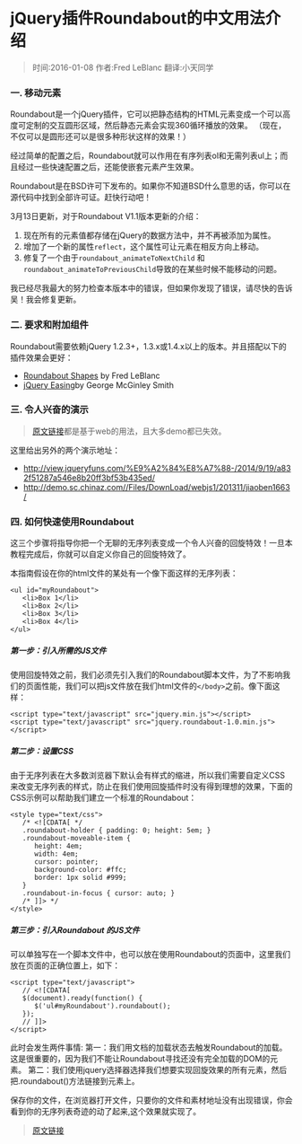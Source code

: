 # jQuery插件Roundabout的中文用法介绍

> 时间:2016-01-08     作者:Fred LeBlanc       翻译:小天同学

### 一. 移动元素
Roundabout是一个jQuery插件，它可以把静态结构的HTML元素变成一个可以高度可定制的交互圆形区域，然后静态元素会实现360循环播放的效果。 （现在，不仅可以是圆形还可以是很多种形状这样的效果！）

经过简单的配置之后，Roundabout就可以作用在有序列表ol和无需列表ul上；而且经过一些快速配置之后，还能使嵌套元素产生效果。

Roundabout是在BSD许可下发布的。如果你不知道BSD什么意思的话，你可以在源代码中找到全部许可证。赶快行动吧！

3月13日更新，对于Roundabout V1.1版本更新的介绍：

1. 现在所有的元素值都存储在jQuery的数据方法中，并不再被添加为属性。
2. 增加了一个新的属性```reflect```，这个属性可让元素在相反方向上移动。
3. 修复了一个由于`roundabout_animateToNextChild` 和`roundabout_animateToPreviousChild`导致的在某些时候不能移动的问题。

我已经尽我最大的努力检查本版本中的错误，但如果你发现了错误，请尽快的告诉吴！我会修复更新。


### 二. 要求和附加组件
Roundabout需要依赖jQuery 1.2.3+，1.3.x或1.4.x以上的版本。并且搭配以下的插件效果会更好：
* [Roundabout Shapes](http://fredhq.com/) by Fred LeBlanc
* [jQuery Easing](http://gsgd.co.uk/sandbox/jquery/easing/)by George McGinley Smith


### 三. 令人兴奋的演示
> [原文链接](http://demo.niutuku.com/js/20/3/)都是基于web的用法，且大多demo都已失效。

这里给出另外的两个演示地址：
* <http://view.jqueryfuns.com/%E9%A2%84%E8%A7%88-/2014/9/19/a832f51287a546e8b20ff3bf53b435ed/>
* <http://demo.sc.chinaz.com//Files/DownLoad/webjs1/201311/jiaoben1663/>


### 四. 如何快速使用Roundabout
这三个步骤将指导你把一个无聊的无序列表变成一个令人兴奋的回旋特效！一旦本教程完成后，你就可以自定义你自己的回旋特效了。

本指南假设在你的html文件的某处有一个像下面这样的无序列表：
```[HTML]
<ul id="myRoundabout">
   <li>Box 1</li>
   <li>Box 2</li>
   <li>Box 3</li>
   <li>Box 4</li>
</ul>
```

##### 第一步：引入所需的JS文件
使用回旋特效之前，我们必须先引入我们的Roundabout脚本文件，为了不影响我们的页面性能，我们可以把js文件放在我们html文件的`</body>`之前。像下面这样：
```[HTML]
<script type="text/javascript" src="jquery.min.js"></script>
<script type="text/javascript" src="jquery.roundabout-1.0.min.js"></script>
```

##### 第二步：设置CSS
由于无序列表在大多数浏览器下默认会有样式的缩进，所以我们需要自定义CSS来改变无序列表的样式，防止在我们使用回旋插件时没有得到理想的效果，下面的CSS示例可以帮助我们建立一个标准的Roundabout：
```[CSS]
<style type="text/css">
   /* <![CDATA[ */
   .roundabout-holder { padding: 0; height: 5em; }
   .roundabout-moveable-item { 
      height: 4em; 
      width: 4em; 
      cursor: pointer;
      background-color: #ffc;
      border: 1px solid #999;
   }
   .roundabout-in-focus { cursor: auto; }
   /* ]]> */
</style>
```

##### 第三步：引入Roundabout 的JS文件
可以单独写在一个脚本文件中，也可以放在使用Roundabout的页面中，这里我们放在页面的正确位置上，如下：
```[javascript]
<script type="text/javascript">
   // <![CDATA[
   $(document).ready(function() {
      $('ul#myRoundabout').roundabout();
   });
   // ]]>
</script>
```
此时会发生两件事情:
第一：我们用文档的加载状态去触发Roundabout的加载。这是很重要的，因为我们不能让Roundabout寻找还没有完全加载的DOM的元素。
第二：我们使用jquery选择器选择我们想要实现回旋效果的所有元素，然后把.roundabout()方法链接到元素上。

保存你的文件，在浏览器打开文件，只要你的文件和素材地址没有出现错误，你会看到你的无序列表奇迹的动了起来,这个效果就实现了。





>[原文链接](http://demo.niutuku.com/js/20/3/)
